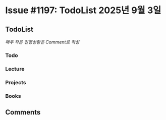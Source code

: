 # Issue #1197: TodoList 2025년 9월 3일

## TodoList

*매우 작은 진행상황은 Comment로 작성*

### Todo  

### Lecture

### Projects

### Books


## Comments

